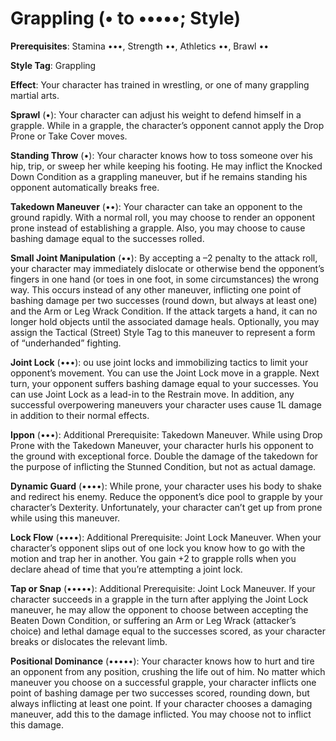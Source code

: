 # Grappling (• to •••••; Style)
**Prerequisites**: Stamina •••, Strength ••, Athletics ••, Brawl •• 

**Style Tag**: Grappling

**Effect**: Your character has trained in wrestling, or one of many grappling martial arts. 

**Sprawl** (•): Your character can adjust his weight to defend himself in a grapple. While in a grapple, the character’s opponent cannot apply the Drop Prone or Take Cover moves. 

**Standing Throw** (•): Your character knows how to toss someone over his hip, trip, or sweep her while keeping his footing. He may inflict the Knocked Down Condition as a grappling maneuver, but if he remains standing his opponent automatically breaks free.

**Takedown Maneuver** (••): Your character can take an opponent to the ground rapidly. With a normal roll, you may choose to render an opponent prone instead of establishing a grapple. Also, you may choose to cause bashing damage equal to the successes rolled. 

**Small Joint Manipulation** (••): By accepting a –2 penalty to the attack roll, your character may immediately dislocate or otherwise bend the opponent’s fingers in one hand (or toes in one foot, in some circumstances) the wrong way. This occurs instead of any other maneuver, inflicting one point of bashing damage per two successes (round down, but always at least one) and the Arm or Leg Wrack Condition. If the attack targets a hand, it can no longer hold objects until the associated damage heals. Optionally, you may assign the Tactical (Street) Style Tag to this maneuver to represent a form of “underhanded” fighting.

**Joint Lock** (•••): ou use joint locks and immobilizing tactics to limit your opponent’s movement. You can use the Joint Lock move in a grapple. Next turn, your opponent suffers bashing damage equal to your successes. You can use Joint Lock as a lead-in to the Restrain move. In addition, any successful overpowering maneuvers your character uses cause 1L damage in addition to their normal effects.

**Ippon** (•••): Additional Prerequisite: Takedown Maneuver. While using Drop Prone with the Takedown Maneuver, your character hurls his opponent to the ground with exceptional force. Double the damage of the takedown for the purpose of inflicting the Stunned Condition, but not as actual damage. 

**Dynamic Guard** (••••): While prone, your character uses his body to shake and redirect his enemy. Reduce the opponent’s dice pool to grapple by your character’s Dexterity. Unfortunately, your character can’t get up from prone while using this maneuver.

**Lock Flow** (••••): Additional Prerequisite: Joint Lock Maneuver. When your character’s opponent slips out of one lock you know how to go with the motion and trap her in another. You gain +2 to grapple rolls when you declare ahead of time that you’re attempting a joint lock. 

**Tap or Snap** (•••••): Additional Prerequisite: Joint Lock Maneuver. If your character succeeds in a grapple in the turn after applying the Joint Lock maneuver, he may allow the opponent to choose between accepting the Beaten Down Condition, or suffering an Arm or Leg Wrack (attacker’s choice) and lethal damage equal to the successes scored, as your character breaks or dislocates the relevant limb. 

**Positional Dominance** (•••••): Your character knows how to hurt and tire an opponent from any position, crushing the life out of him. No matter which maneuver you choose on a successful grapple, your character inflicts one point of bashing damage per two successes scored, rounding down, but always inflicting at least one point. If your character chooses a damaging maneuver, add this to the damage inflicted. You may choose not to inflict this damage.